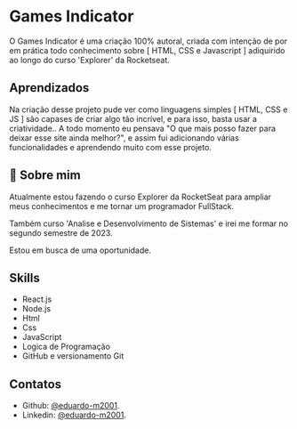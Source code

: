 # Games Indicator

O Games Indicator é uma criação 100% autoral, criada com intenção de por em prática todo conhecimento sobre [ HTML, CSS e Javascript ] adiquirido ao longo do curso 'Explorer' da Rocketseat.


## Aprendizados
Na criação desse projeto pude ver como linguagens simples [ HTML, CSS e JS ] são capases de criar algo tão incrível, e para isso, basta usar a criatividade.. A todo momento eu pensava "O que mais posso fazer para deixar esse site ainda melhor?", e assim fui adicionando várias funcionalidades e aprendendo muito com esse projeto.
## 🚀 Sobre mim
Atualmente estou fazendo o curso Explorer da RocketSeat para ampliar meus conhecimentos e me tornar um programador FullStack.

Também curso 'Analise e Desenvolvimento de Sistemas' e irei me formar no segundo semestre de 2023.

Estou em busca de uma oportunidade.

## Skills 
- React.js
- Node.js
- Html
- Css
- JavaScript
- Logica de Programação
- GitHub e versionamento Git


## Contatos
- Github: [@eduardo-m2001](https://github.com/eduardo-m2001).
- Linkedin: [@eduardo-m2001](https://www.linkedin.com/in/eduardo-m2001/).
